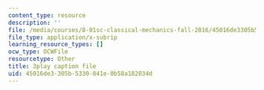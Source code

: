 ```yaml
---
content_type: resource
description: ''
file: /media/courses/8-01sc-classical-mechanics-fall-2016/45016de3305b5330841e0b58a182034d_EHCACV8rdig.vtt
file_type: application/x-subrip
learning_resource_types: []
ocw_type: OCWFile
resourcetype: Other
title: 3play caption file
uid: 45016de3-305b-5330-841e-0b58a182034d
---
```

